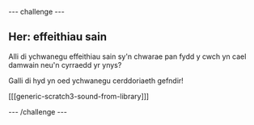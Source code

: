 --- challenge ---

## Her: effeithiau sain

Alli di ychwanegu effeithiau sain sy'n chwarae pan fydd y cwch yn cael damwain neu'n cyrraedd yr ynys?

Galli di hyd yn oed ychwanegu cerddoriaeth gefndir!

[[[generic-scratch3-sound-from-library]]]

--- /challenge ---